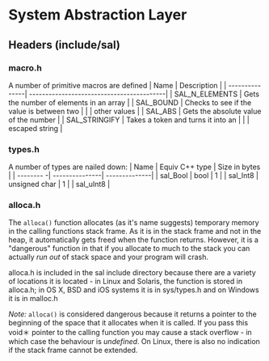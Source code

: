 # System Abstraction Layer
## Headers (include/sal)

### macro.h
A number of primitive macros are defined
| Name           | Description                               |
| ---------------| ------------------------------------------|
| SAL_N_ELEMENTS | Gets the number of elements in an array   |
| SAL_BOUND      | Checks to see if the value is between two |
|                | other values                              |
| SAL_ABS        | Gets the absolute value of the number     |
| SAL_STRINGIFY  | Takes a token and turns it into an        |
|                | escaped string                            |

### types.h
A number of types are nailed down:
| Name       | Equiv C++ type | Size in bytes |
| --------  -| ---------------| --------------|
| sal_Bool   | bool           | 1             |
| sal_Int8   | unsigned char  | 1             |
| sal_uInt8  |


### alloca.h 

The ```alloca()``` function allocates (as it's name suggests) temporary memory in the calling functions stack frame. As it is in the stack frame and not in the heap, it automatically gets freed when the function returns. However, it is a "dangerous" function in that if you allocate to much to the stack you can actually *run out* of stack space and your program will crash. 

alloca.h is included in the sal include directory because there are a variety of locations it is located - in Linux and Solaris, the function is stored in alloca.h; in OS X, BSD and iOS systems it is in sys/types.h and on Windows it is in malloc.h

*Note:* ```alloca()``` is considered dangerous because it returns a pointer to the beginning of the space that it allocates when it is called. If you pass this void＊ pointer to the calling function you may cause a stack overflow - in which case the behaviour is *undefined*. On Linux, there is also no indication if the stack frame cannot be extended. 






